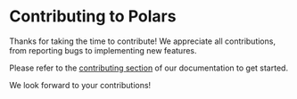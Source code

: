 # Contributing to Polars

Thanks for taking the time to contribute! We appreciate all contributions, from reporting bugs to implementing new features.

Please refer to the [contributing section](https://docs.pola.rs/development/contributing/) of our documentation to get started.

We look forward to your contributions!
